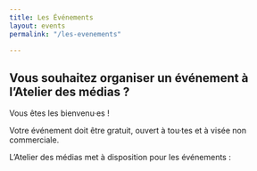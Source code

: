 ```yaml
---
title: Les Événements
layout: events
permalink: "/les-evenements"

---
```

## Vous souhaitez organiser un événement à l’Atelier des médias ?

Vous êtes les bienvenu·es !

Votre événement doit être gratuit, ouvert à tou·tes et à visée non commerciale.

L’Atelier des médias met à disposition pour les événements :
